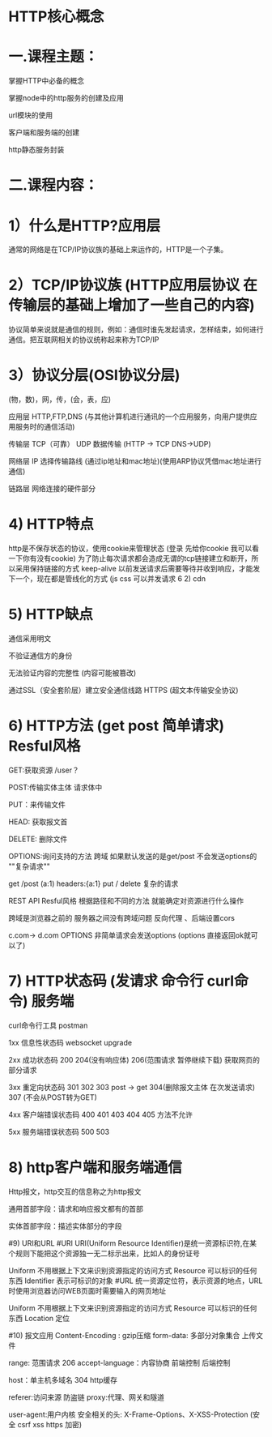 # HTTP核心概念
# 一.课程主题：
掌握HTTP中必备的概念

掌握node中的http服务的创建及应用

url模块的使用

客户端和服务端的创建

http静态服务封装

# 二.课程内容：
# 1）什么是HTTP?应用层
通常的网络是在TCP/IP协议族的基础上来运作的，HTTP是一个子集。

# 2）TCP/IP协议族 (HTTP应用层协议 在传输层的基础上增加了一些自己的内容)
协议简单来说就是通信的规则，例如：通信时谁先发起请求，怎样结束，如何进行通信。把互联网相关的协议统称起来称为TCP/IP

# 3）协议分层(OSI协议分层)
(物，数)，网，传，(会，表，应)

应用层 HTTP,FTP,DNS (与其他计算机进行通讯的一个应用服务，向用户提供应用服务时的通信活动)

传输层 TCP（可靠） UDP 数据传输 (HTTP -> TCP DNS->UDP)

网络层 IP 选择传输路线 (通过ip地址和mac地址)(使用ARP协议凭借mac地址进行通信)

链路层 网络连接的硬件部分



# 4) HTTP特点
http是不保存状态的协议，使用cookie来管理状态 (登录 先给你cookie 我可以看一下你有没有cookie)
为了防止每次请求都会造成无谓的tcp链接建立和断开，所以采用保持链接的方式 keep-alive
以前发送请求后需要等待并收到响应，才能发下一个，现在都是管线化的方式 (js css 可以并发请求 6 2) cdn
# 5) HTTP缺点
通信采用明文

不验证通信方的身份

无法验证内容的完整性 (内容可能被篡改)

通过SSL（安全套阶层）建立安全通信线路 HTTPS (超文本传输安全协议)

# 6) HTTP方法 (get post 简单请求) Resful风格
GET:获取资源 /user？

POST:传输实体主体 请求体中

PUT：来传输文件

HEAD: 获取报文首

DELETE: 删除文件

OPTIONS:询问支持的方法 跨域 如果默认发送的是get/post 不会发送options的 ""复杂请求""

get /post (a:1) headers:{a:1} put / delete 复杂的请求

REST API Resful风格 根据路径和不同的方法 就能确定对资源进行什么操作

跨域是浏览器之前的 服务器之间没有跨域问题 反向代理 、后端设置cors

c.com-> d.com OPTIONS 非简单请求会发送options (options 直接返回ok就可以了)

# 7) HTTP状态码 (发请求 命令行 curl命令) 服务端
curl命令行工具 postman

1xx 信息性状态码 websocket upgrade

2xx 成功状态码 200 204(没有响应体) 206(范围请求 暂停继续下载) 获取网页的部分请求

3xx 重定向状态码 301 302 303 post -> get 304(删除报文主体 在次发送请求) 307 (不会从POST转为GET)

4xx 客户端错误状态码 400 401 403 404 405 方法不允许

5xx 服务端错误状态码 500 503

# 8) http客户端和服务端通信
Http报文，http交互的信息称之为http报文





通用首部字段：请求和响应报文都有的首部

实体首部字段：描述实体部分的字段





#9) URI和URL
#URI
URI(Uniform Resource Identifier)是统一资源标识符,在某个规则下能把这个资源独一无二标示出来，比如人的身份证号

Uniform 不用根据上下文来识别资源指定的访问方式
Resource 可以标识的任何东西
Identifier 表示可标识的对象
#URL
统一资源定位符，表示资源的地点，URL时使用浏览器访问WEB页面时需要输入的网页地址

Uniform 不用根据上下文来识别资源指定的访问方式
Resource 可以标识的任何东西
Location 定位


#10) 报文应用
Content-Encoding : gzip压缩 form-data: 多部分对象集合 上传文件

range: 范围请求 206 accept-language：内容协商 前端控制 后端控制

host：单主机多域名 304 http缓存

referer:访问来源 防盗链 proxy:代理、网关和隧道

user-agent:用户内核 安全相关的头: X-Frame-Options、X-XSS-Protection (安全 csrf xss https 加密)